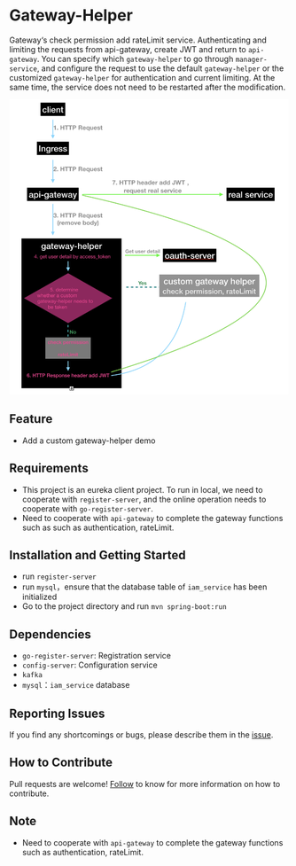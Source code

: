 # Gateway-Helper
Gateway‘s check permission add rateLimit service. Authenticating and limiting the requests from api-gateway, create JWT and return to `api-gateway`. You can specify which `gateway-helper` to go through `manager-service`, and configure the request to use the default `gateway-helper` or the customized `gateway-helper` for authentication and current limiting. At the same time, the service does not need to be restarted after the modification.

![流程图](screenshot/flow_chart.png)

## Feature
- Add a custom gateway-helper demo

## Requirements
- This project is an eureka client project. To run in local, we need to cooperate with `register-server`, and the online operation needs to cooperate with `go-register-server`.
- Need to cooperate with `api-gateway` to complete the gateway functions such as such as authentication, rateLimit.


## Installation and Getting Started
- run `register-server`
- run `mysql`，ensure that the database table of `iam_service` has been initialized
- Go to the project directory and run `mvn spring-boot:run`

## Dependencies
- `go-register-server`: Registration service
- `config-server`: Configuration service
- `kafka`
- `mysql`：`iam_service` database

## Reporting Issues
If you find any shortcomings or bugs, please describe them in the [issue](https://github.com/choerodon/choerodon/issues/new?template=issue_template.md).

## How to Contribute
Pull requests are welcome! [Follow](https://github.com/choerodon/choerodon/blob/master/CONTRIBUTING.md) to know for more information on how to contribute.

## Note
- Need to cooperate with `api-gateway` to complete the gateway functions such as authentication, rateLimit.